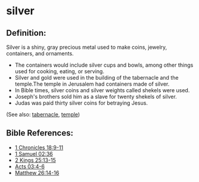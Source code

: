 # silver #

## Definition: ##

Silver is a shiny, gray precious metal used to make coins, jewelry, containers, and ornaments.

* The containers would include silver cups and bowls, among other things used for cooking, eating, or serving.
* Silver and gold were used in the building of the tabernacle and the temple.The temple in Jerusalem had containers made of silver.
* In Bible times, silver coins and silver weights called shekels were used.
* Joseph's brothers sold him as a slave for twenty shekels of silver.
* Judas was paid thirty silver coins for betraying Jesus.

(See also: [tabernacle](../kt/tabernacle.md), [temple](../kt/temple.md))

## Bible References: ##

* [1 Chronicles 18:9-11](en/tn/1ch/help/18/09)
* [1 Samuel 02:36](en/tn/1sa/help/02/36)
* [2 Kings 25:13-15](en/tn/2ki/help/25/13)
* [Acts 03:4-6](en/tn/act/help/03/04)
* [Matthew 26:14-16](en/tn/mat/help/26/14)
